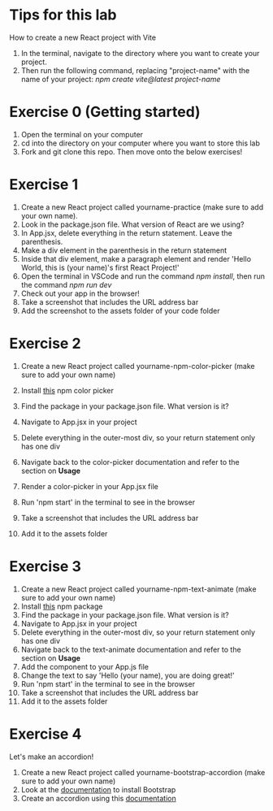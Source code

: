 # Tips for this lab
How to create a new React project with Vite 
1. In the terminal, navigate to the directory where you want to create your project.
2. Then run the following command, replacing "project-name" with the name of your project: 
_npm create vite@latest project-name_

# Exercise 0 (Getting started)
1. Open the terminal on your computer
2. cd into the directory on your computer where you want to store this lab
3. Fork and git clone this repo. Then move onto the below exercises! 

# Exercise 1
1. Create a new React project called yourname-practice (make sure to add your own name).
2. Look in the package.json file. What version of React are we using?
3. In App.jsx, delete everything in the return statement. Leave the parenthesis.
4. Make a div element in the parenthesis in the return statement
5. Inside that div element, make a paragraph element and render 'Hello World, this is (your name)'s first React Project!'
6. Open the terminal in VSCode and run the command _npm install_, then run the command _npm run dev_
7. Check out your app in the browser!
8. Take a screenshot that includes the URL address bar
9. Add the screenshot to the assets folder of your code folder 

# Exercise 2
1. Create a new React project called yourname-npm-color-picker (make sure to add your own name)
2. Install [this](https://www.npmjs.com/package/@thednp/react-color-picker) npm color picker
3. Find the package in your package.json file. What version is it?


4. Navigate to App.jsx in your project
5. Delete everything in the outer-most div, so your return statement only has one div
6. Navigate back to the color-picker documentation and refer to the section on **Usage**
7. Render a color-picker in your App.jsx file
8. Run 'npm start' in the terminal to see in the browser
9. Take a screenshot that includes the URL address bar
10. Add it to the assets folder

# Exercise 3
1. Create a new React project called yourname-npm-text-animate (make sure to add your own name)
2. Install [this](https://www.npmjs.com/package/react-animate-text) npm package
3. Find the package in your package.json file. What version is it?
4. Navigate to App.jsx in your project
5. Delete everything in the outer-most div, so your return statement only has one div
6. Navigate back to the text-animate documentation and refer to the section on **Usage**
7. Add the component to your App.js file
8. Change the text to say 'Hello (your name), you are doing great!'
9. Run 'npm start' in the terminal to see in the browser
10. Take a screenshot that includes the URL address bar
11. Add it to the assets folder

# Exercise 4
Let's make an accordion!
1. Create a new React project called yourname-bootstrap-accordion (make sure to add your own name)
2. Look at the [documentation](https://www.npmjs.com/package/react-bootstrap) to install Bootstrap
3. Create an accordion using this [documentation](https://react-bootstrap.github.io/docs/components/accordion) 
